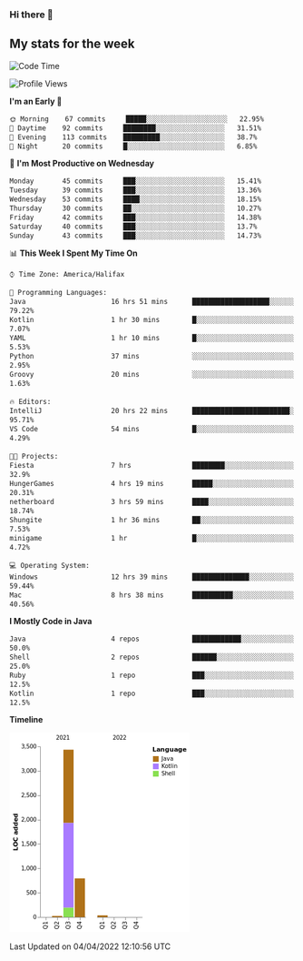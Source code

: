 ### Hi there 👋

## My stats for the week
<!--START_SECTION:waka-->
![Code Time](http://img.shields.io/badge/Code%20Time-152%20hrs%2020%20mins-blue)

![Profile Views](http://img.shields.io/badge/Profile%20Views-0-blue)

**I'm an Early 🐤** 

```text
🌞 Morning    67 commits     █████░░░░░░░░░░░░░░░░░░░░   22.95% 
🌆 Daytime    92 commits     ████████░░░░░░░░░░░░░░░░░   31.51% 
🌃 Evening    113 commits    █████████░░░░░░░░░░░░░░░░   38.7% 
🌙 Night      20 commits     █░░░░░░░░░░░░░░░░░░░░░░░░   6.85%

```
📅 **I'm Most Productive on Wednesday** 

```text
Monday       45 commits     ███░░░░░░░░░░░░░░░░░░░░░░   15.41% 
Tuesday      39 commits     ███░░░░░░░░░░░░░░░░░░░░░░   13.36% 
Wednesday    53 commits     ████░░░░░░░░░░░░░░░░░░░░░   18.15% 
Thursday     30 commits     ██░░░░░░░░░░░░░░░░░░░░░░░   10.27% 
Friday       42 commits     ███░░░░░░░░░░░░░░░░░░░░░░   14.38% 
Saturday     40 commits     ███░░░░░░░░░░░░░░░░░░░░░░   13.7% 
Sunday       43 commits     ███░░░░░░░░░░░░░░░░░░░░░░   14.73%

```


📊 **This Week I Spent My Time On** 

```text
⌚︎ Time Zone: America/Halifax

💬 Programming Languages: 
Java                     16 hrs 51 mins      ███████████████████░░░░░░   79.22% 
Kotlin                   1 hr 30 mins        █░░░░░░░░░░░░░░░░░░░░░░░░   7.07% 
YAML                     1 hr 10 mins        █░░░░░░░░░░░░░░░░░░░░░░░░   5.53% 
Python                   37 mins             ░░░░░░░░░░░░░░░░░░░░░░░░░   2.95% 
Groovy                   20 mins             ░░░░░░░░░░░░░░░░░░░░░░░░░   1.63%

🔥 Editors: 
IntelliJ                 20 hrs 22 mins      ████████████████████████░   95.71% 
VS Code                  54 mins             █░░░░░░░░░░░░░░░░░░░░░░░░   4.29%

🐱‍💻 Projects: 
Fiesta                   7 hrs               ████████░░░░░░░░░░░░░░░░░   32.9% 
HungerGames              4 hrs 19 mins       █████░░░░░░░░░░░░░░░░░░░░   20.31% 
netherboard              3 hrs 59 mins       ████░░░░░░░░░░░░░░░░░░░░░   18.74% 
Shungite                 1 hr 36 mins        ██░░░░░░░░░░░░░░░░░░░░░░░   7.53% 
minigame                 1 hr                █░░░░░░░░░░░░░░░░░░░░░░░░   4.72%

💻 Operating System: 
Windows                  12 hrs 39 mins      ██████████████░░░░░░░░░░░   59.44% 
Mac                      8 hrs 38 mins       ██████████░░░░░░░░░░░░░░░   40.56%

```

**I Mostly Code in Java** 

```text
Java                     4 repos             ████████████░░░░░░░░░░░░░   50.0% 
Shell                    2 repos             ██████░░░░░░░░░░░░░░░░░░░   25.0% 
Ruby                     1 repo              ███░░░░░░░░░░░░░░░░░░░░░░   12.5% 
Kotlin                   1 repo              ███░░░░░░░░░░░░░░░░░░░░░░   12.5%

```


**Timeline**

![Chart not found](https://raw.githubusercontent.com/lyndseyy/lyndseyy/main/charts/bar_graph.png) 


 Last Updated on 04/04/2022 12:10:56 UTC
<!--END_SECTION:waka-->